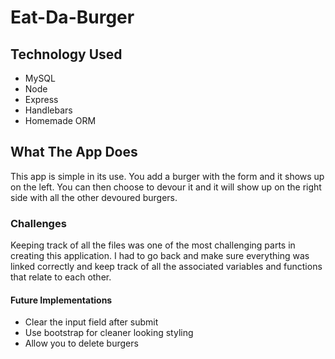 # Eat-Da-Burger

## Technology Used
* MySQL
* Node
* Express
* Handlebars
* Homemade ORM

## What The App Does
This app is simple in its use. You add a burger with the form and it shows up on the left. You can then choose to devour it and it will show up on the right side with all the other devoured burgers.

### Challenges
Keeping track of all the files was one of the most challenging parts in creating this application. I had to go back and make sure everything was linked correctly and keep track of all the associated variables and functions that relate to each other.

#### Future Implementations
* Clear the input field after submit
* Use bootstrap for cleaner looking styling
* Allow you to delete burgers